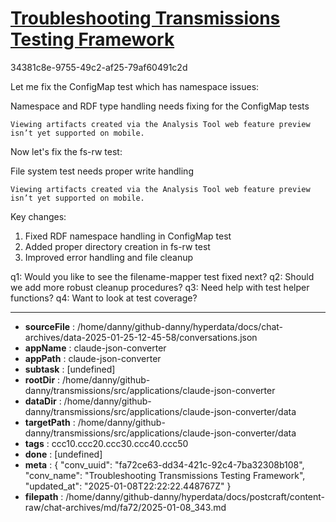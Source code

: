 # [Troubleshooting Transmissions Testing Framework](https://claude.ai/chat/fa72ce63-dd34-421c-92c4-7ba32308b108)

34381c8e-9755-49c2-af25-79af60491c2d

 Let me fix the ConfigMap test which has namespace issues:

<antThinking>Namespace and RDF type handling needs fixing for the ConfigMap tests</antThinking>
```
Viewing artifacts created via the Analysis Tool web feature preview isn’t yet supported on mobile.
```



Now let's fix the fs-rw test:

<antThinking>File system test needs proper write handling</antThinking>
```
Viewing artifacts created via the Analysis Tool web feature preview isn’t yet supported on mobile.
```



Key changes:
1. Fixed RDF namespace handling in ConfigMap test
2. Added proper directory creation in fs-rw test 
3. Improved error handling and file cleanup

q1: Would you like to see the filename-mapper test fixed next?
q2: Should we add more robust cleanup procedures?
q3: Need help with test helper functions?
q4: Want to look at test coverage?

---

* **sourceFile** : /home/danny/github-danny/hyperdata/docs/chat-archives/data-2025-01-25-12-45-58/conversations.json
* **appName** : claude-json-converter
* **appPath** : claude-json-converter
* **subtask** : [undefined]
* **rootDir** : /home/danny/github-danny/transmissions/src/applications/claude-json-converter
* **dataDir** : /home/danny/github-danny/transmissions/src/applications/claude-json-converter/data
* **targetPath** : /home/danny/github-danny/transmissions/src/applications/claude-json-converter/data
* **tags** : ccc10.ccc20.ccc30.ccc40.ccc50
* **done** : [undefined]
* **meta** : {
  "conv_uuid": "fa72ce63-dd34-421c-92c4-7ba32308b108",
  "conv_name": "Troubleshooting Transmissions Testing Framework",
  "updated_at": "2025-01-08T22:22:22.448767Z"
}
* **filepath** : /home/danny/github-danny/hyperdata/docs/postcraft/content-raw/chat-archives/md/fa72/2025-01-08_343.md